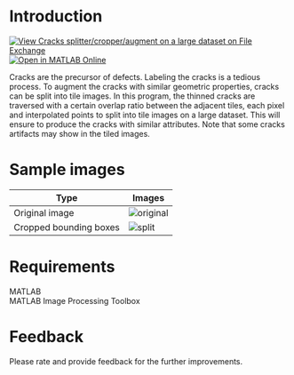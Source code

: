 # Introduction
[![View Cracks splitter/cropper/augment on a large dataset on File Exchange](https://www.mathworks.com/matlabcentral/images/matlab-file-exchange.svg)](https://www.mathworks.com/matlabcentral/fileexchange/105785-cracks-splitter-cropper-augment-on-a-large-dataset) [![Open in MATLAB Online](https://www.mathworks.com/images/responsive/global/open-in-matlab-online.svg)](https://matlab.mathworks.com/open/github/v1?repo=preethamam/CracksSplitterCropper-Dataset) 

Cracks are the precursor of defects. Labeling the cracks is a tedious process. To augment the cracks with similar geometric properties, cracks can be split into tile images. In this program, the thinned cracks are traversed with a certain overlap ratio between the adjacent tiles, each pixel and interpolated points to split into tile images on a large dataset. This will ensure to produce the cracks with similar attributes. Note that some cracks artifacts may show in the tiled images.

# Sample images
| Type | Images |
| --- | --- |
| Original image | ![original](https://user-images.githubusercontent.com/28588878/151207556-9e7886d3-9c62-439e-8e5d-5c3fe6bf48e4.png) |
| Cropped bounding boxes | ![split](https://user-images.githubusercontent.com/28588878/151207592-6825ac5d-1ead-4a36-8242-dcd32629e282.png) |

# Requirements
MATLAB <br />
MATLAB Image Processing Toolbox <br />

# Feedback
Please rate and provide feedback for the further improvements.
